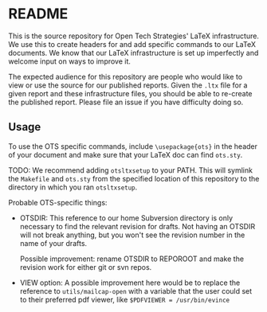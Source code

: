 # README

This is the source repository for Open Tech Strategies' LaTeX
infrastructure.  We use this to create headers for and add specific
commands to our LaTeX documents.  We know that our LaTeX infrastructure
is set up imperfectly and welcome input on ways to improve it.

The expected audience for this repository are people who would like to
view or use the source for our published reports.  Given the `.ltx` file
for a given report and these infrastructure files, you should be able to
re-create the published report.  Please file an issue if you have
difficulty doing so.

## Usage

To use the OTS specific commands, include `\usepackage{ots}` in the
header of your document and make sure that your LaTeX doc can find
`ots.sty`.

TODO: We recommend adding `otsltxsetup` to your PATH.  This will
symlink the `Makefile` and `ots.sty` from the specified location of this
repository to the directory in which you ran `otsltxsetup`.

Probable OTS-specific things:

- OTSDIR: This reference to our home Subversion directory is only
  necessary to find the relevant revision for drafts.  Not having an
  OTSDIR will not break anything, but you won't see the revision number
  in the name of your drafts.

  Possible improvement: rename OTSDIR to REPOROOT and make the revision
  work for either git or svn repos.

- VIEW option: A possible improvement here would be to replace the
  reference to `utils/mailcap-open` with a variable that the user could
  set to their preferred pdf viewer, like `$PDFVIEWER = /usr/bin/evince`


